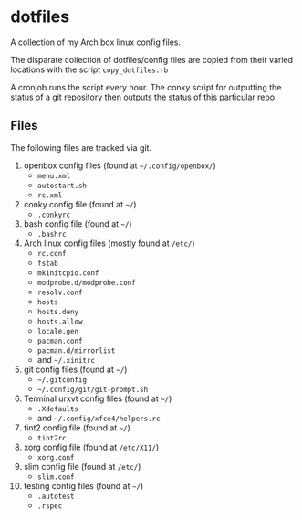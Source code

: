# dotfiles
		
A collection of my Arch box linux config files.

The disparate collection of dotfiles/config files are copied from their varied locations with the script `copy_dotfiles.rb`

A cronjob runs the script every hour. The conky script for outputting the status of a git repository then outputs the status of this particular repo.

## Files
The following files are tracked via git.

1. openbox config files (found at `~/.config/openbox/`)
    * `menu.xml`
    * `autostart.sh`    
    * `rc.xml`
2. conky config file (found at `~/`)
    * `.conkyrc`
3. bash config file (found at `~/`)
    * `.bashrc`
4.  Arch linux config files  (mostly found at `/etc/`)
    * `rc.conf`
    * `fstab`
    * `mkinitcpio.conf`
    * `modprobe.d/modprobe.conf`
    * `resolv.conf`
    * `hosts`
    * `hosts.deny`
    * `hosts.allow`
    * `locale.gen`
    * `pacman.conf`
    * `pacman.d/mirrorlist`
    * and `~/.xinitrc`
5. git config files (found at `~/`)
    * `~/.gitconfig`
    * `~/.config/git/git-prompt.sh`
6. Terminal urxvt config files (found at `~/`)
    * `.Xdefaults`
    * and `~/.config/xfce4/helpers.rc`
7. tint2 config file (found at `~/`)
    * `tint2rc`
8. xorg config file (found at `/etc/X11/`)
    * `xorg.conf`
9. slim  config file (found at `/etc/`)
    * `slim.conf`
10. testing config files (found at `~/`)
    * `.autotest`
    * `.rspec`
